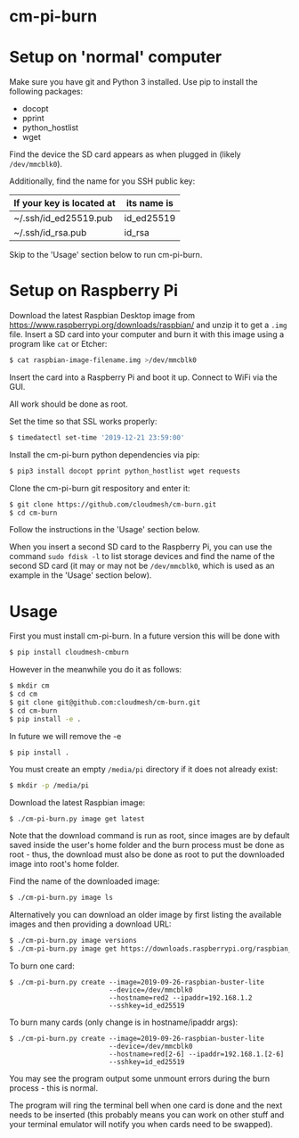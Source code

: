 # cm-pi-burn

# Setup on 'normal' computer

Make sure you have git and Python 3 installed. Use pip to install the following
packages:

- docopt
- pprint
- python_hostlist
- wget

Find the device the SD card appears as when plugged in (likely `/dev/mmcblk0`).

Additionally, find the name for you SSH public key:

| If your key is located at | its name is |
|---------------------------|-------------|
| ~/.ssh/id_ed25519.pub     | id_ed25519  |
| ~/.ssh/id_rsa.pub         | id_rsa      |

Skip to the 'Usage' section below to run cm-pi-burn.

# Setup on Raspberry Pi

Download the latest Raspbian Desktop image from <https://www.raspberrypi.org/downloads/raspbian/> and unzip it to get a `.img` file. Insert a SD card into your computer and burn it with this image using a program like `cat` or Etcher:

```bash
$ cat raspbian-image-filename.img >/dev/mmcblk0
```

Insert the card into a Raspberry Pi and boot it up. Connect to WiFi via the GUI.

All work should be done as root.

Set the time so that SSL works properly:

```bash
$ timedatectl set-time '2019-12-21 23:59:00'
```

Install the cm-pi-burn python dependencies via pip:

```bash
$ pip3 install docopt pprint python_hostlist wget requests
```

Clone the cm-pi-burn git respository and enter it:

```bash
$ git clone https://github.com/cloudmesh/cm-burn.git
$ cd cm-burn
```

Follow the instructions in the 'Usage' section below.

When you insert a second SD card to the Raspberry Pi, you can use the command
`sudo fdisk -l` to list storage devices and find the name of the second SD card
(it may or may not be `/dev/mmcblk0`, which is used as an example in the
'Usage' section below).

# Usage

First you must install cm-pi-burn. In a future version this will be done with 

```bash
$ pip install cloudmesh-cmburn
```
   
However in the meanwhile you do it as follows:

```bash
$ mkdir cm
$ cd cm
$ git clone git@github.com:cloudmesh/cm-burn.git
$ cd cm-burn
$ pip install -e .
```    

In future we will remove the -e

    $ pip install .


You must create an empty `/media/pi` directory if it does not already exist:

```bash
$ mkdir -p /media/pi
```

Download the latest Raspbian image:

```bash
$ ./cm-pi-burn.py image get latest
```

Note that the download command is run as root, since images are by default
saved inside the user's home folder and the burn process must be done as root -
thus, the download must also be done as root to put the downloaded image into
root's home folder.

Find the name of the downloaded image:

```bash
$ ./cm-pi-burn.py image ls
```

Alternatively you can download an older image by first listing the available
images and then providing a download URL:

```bash
$ ./cm-pi-burn.py image versions
$ ./cm-pi-burn.py image get https://downloads.raspberrypi.org/raspbian_lite/images/raspbian_lite-2018-10-11/2018-10-09-raspbian-stretch-lite.zip
```

To burn one card:

```
$ ./cm-pi-burn.py create --image=2019-09-26-raspbian-buster-lite
                         --device=/dev/mmcblk0
                         --hostname=red2 --ipaddr=192.168.1.2
                         --sshkey=id_ed25519
```

To burn many cards (only change is in hostname/ipaddr args):

```
$ ./cm-pi-burn.py create --image=2019-09-26-raspbian-buster-lite
                         --device=/dev/mmcblk0
                         --hostname=red[2-6] --ipaddr=192.168.1.[2-6]
                         --sshkey=id_ed25519
```

You may see the program output some unmount errors during the burn process -
this is normal.

The program will ring the terminal bell when one card is done and the next
needs to be inserted (this probably means you can work on other stuff and your
terminal emulator will notify you when cards need to be swapped).
